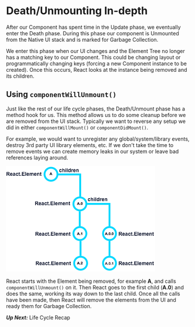 # Death/Unmounting In-depth
 After our Component has spent time in the Update phase, we eventually enter the Death phase. During this phase our component is Unmounted from the Native UI stack and is marked for Garbage Collection.
 
 We enter this phase when our UI changes and the Element Tree no longer has a matching key to our Component. This could be changing layout or programmatically changing keys (forcing a new Component instance to be created). Once this occurs, React looks at the instance being removed and its children.
 
## Using `componentWillUnmount()`
 Just like the rest of our life cycle phases, the Death/Unmount phase has a method hook for us. This method allows us to do some cleanup before we are removed from the UI stack. Typically we want to reverse any setup we did in either `componentWillMount()` or `componentDidMount()`.
 
 For example, we would want to unregister any global/system/library events, destroy 3rd party UI library elements, etc. If we don't take the time to remove events we can create memory leaks in our system or leave bad references laying around.
 
  ![](birth/react-element-tree.png)
 
 React starts with the Element being removed, for example **A**, and calls `componentWillUnmount()` on it. Then React goes to the first child (**A.0**) and does the same, working its way down to the last child. Once all the calls have been made, then React will remove the elements from the UI and ready them for Garbage Collection.
 
 ***Up Next:*** Life Cycle Recap 
 

 